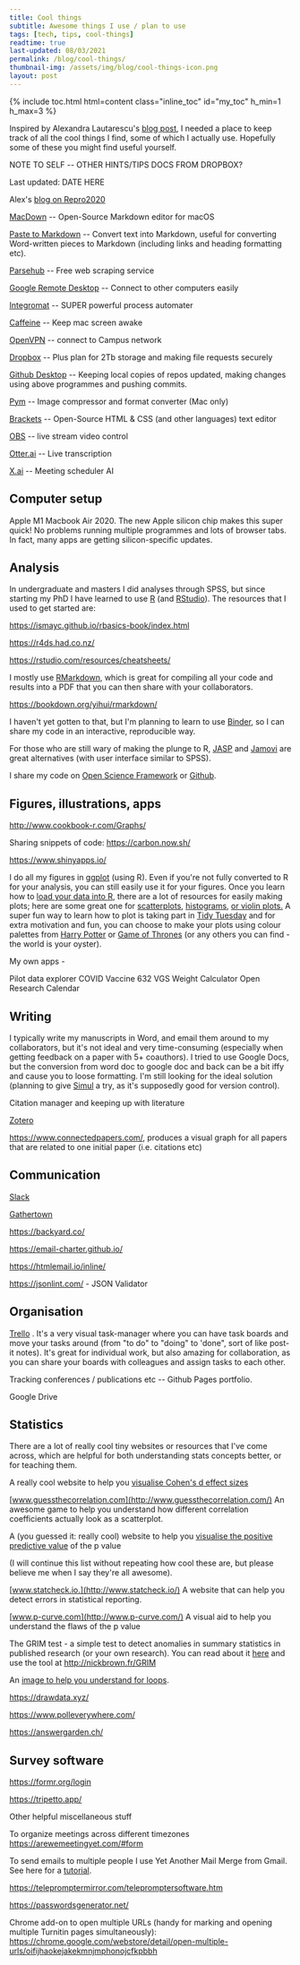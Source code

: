 ```yaml
---
title: Cool things
subtitle: Awesome things I use / plan to use
tags: [tech, tips, cool-things]
readtime: true
last-updated: 08/03/2021
permalink: /blog/cool-things/
thumbnail-img: /assets/img/blog/cool-things-icon.png
layout: post
---
```


{% include toc.html html=content class="inline_toc" id="my_toc" h_min=1 h_max=3 %}

Inspired by Alexandra Lautarescu's [blog post](https://www.alautarescu.com/post/what-i-use-during-my-phd), I needed a place to keep track of all the cool things I find, some of which I actually use. Hopefully some of these you might find useful yourself.

NOTE TO SELF -- OTHER HINTS/TIPS DOCS FROM DROPBOX?

Last updated: DATE HERE

Alex's [blog on Repro2020](https://www.alautarescu.com/post/advanced-methods-in-reproducible-science-2020)

[MacDown](https://macdown.uranusjr.com/) -- Open-Source Markdown editor for macOS

[Paste to Markdown](https://euangoddard.github.io/clipboard2markdown/) -- Convert text into Markdown, useful for converting Word-written pieces to Markdown (including links and heading formatting etc). 

[Parsehub](https://www.parsehub.com/) -- Free web scraping service

[Google Remote Desktop](https://remotedesktop.google.com/home) -- Connect to other computers easily

[Integromat](https://www.integromat.com/en/) -- SUPER powerful process automater

[Caffeine](https://www.macupdate.com/app/mac/24120/caffeine) -- Keep mac screen awake

[OpenVPN](https://openvpn.net/) -- connect to Campus network

[Dropbox](https://www.dropbox.com/plans) -- Plus plan for 2Tb storage and making file requests securely

[Github Desktop](https://desktop.github.com/) -- Keeping local copies of repos updated, making changes using above programmes and pushing commits.

[Pym](https://apps.apple.com/gb/app/pym/id1451733095?mt=12) -- Image compressor and format converter (Mac only)

[Brackets](http://brackets.io/) -- Open-Source HTML & CSS (and other languages) text editor

[OBS](https://obsproject.com/) -- live stream video control

[Otter.ai](https://otter.ai/) -- Live transcription

[X.ai](https://x.ai/) -- Meeting scheduler AI

## Computer setup

Apple M1 Macbook Air 2020. The new Apple silicon chip makes this super quick! No problems running multiple programmes and lots of browser tabs. In fact, many apps are getting silicon-specific updates.  

## Analysis

In undergraduate and masters I did analyses through SPSS, but since starting my PhD I have learned to use [R](https://www.r-project.org/) (and [RStudio](https://rstudio.com/products/rstudio/download/)). The resources that I used to get started are:

<https://ismayc.github.io/rbasics-book/index.html>

<https://r4ds.had.co.nz/>

<https://rstudio.com/resources/cheatsheets/>

I mostly use [RMarkdown](https://rmarkdown.rstudio.com/), which is great for compiling all your code and results into a PDF that you can then share with your collaborators.

<https://bookdown.org/yihui/rmarkdown/>

I haven't yet gotten to that, but I'm planning to learn to use [Binder](https://mybinder.org/), so I can share my code in an interactive, reproducible way.

For those who are still wary of making the plunge to R, [JASP](https://jasp-stats.org/) and [Jamovi](https://www.jamovi.org/) are great alternatives (with user interface similar to SPSS).

I share my code on [Open Science Framework](http://www.osf.io/) or [Github](https://github.com/).

## Figures, illustrations, apps

<http://www.cookbook-r.com/Graphs/>

Sharing snippets of code: <https://carbon.now.sh/>

<https://www.shinyapps.io/>

I do all my figures in [ggplot](https://ggplot2.tidyverse.org/) (using R). Even if you're not fully converted to R for your analysis, you can still easily use it for your figures. Once you learn how to [load your data into R](https://r4ds.had.co.nz/data-import.html), there are a lot of resources for easily making plots; here are some great one for [scatterplots](http://www.sthda.com/english/wiki/ggplot2-scatter-plots-quick-start-guide-r-software-and-data-visualization), [histograms](http://www.sthda.com/english/wiki/ggplot2-histogram-plot-quick-start-guide-r-software-and-data-visualization), [or violin plots.](http://www.sthda.com/english/wiki/ggplot2-violin-plot-quick-start-guide-r-software-and-data-visualization) A super fun way to learn how to plot is taking part in [Tidy Tuesday](https://github.com/rfordatascience/tidytuesday) and for extra motivation and fun, you can choose to make your plots using colour palettes from [Harry Potter](https://github.com/aljrico/harrypotter) or [Game of Thrones](https://github.com/aljrico/gameofthrones) (or any others you can find - the world is your oyster).

My own apps - 

Pilot data explorer
COVID Vaccine
632 VGS Weight Calculator
Open Research Calendar


## Writing

I typically write my manuscripts in Word, and email them around to my collaborators, but it's not ideal and very time-consuming (especially when getting feedback on a paper with 5+ coauthors). I tried to use Google Docs, but the conversion from word doc to google doc and back can be a bit iffy and cause you to loose formatting. I'm still looking for the ideal solution (planning to give [Simul](https://www.simuldocs.com/) a try, as it's supposedly good for version control).

Citation manager and keeping up with literature

[Zotero](https://www.zotero.org/)

<https://www.connectedpapers.com/>, produces a visual graph for all papers that are related to one initial paper (i.e. citations etc)

## Communication

[Slack](https://slack.com/intl/en-gb/) 

[Gathertown](https://gather.town/)

<https://backyard.co/>

<https://email-charter.github.io/>

<https://htmlemail.io/inline/>

<https://jsonlint.com/> - JSON Validator

## Organisation

[Trello](https://trello.com/en) . It's a very visual task-manager where you can have task boards and move your tasks around (from "to do" to "doing" to 'done", sort of like post-it notes). It's great for individual work, but also amazing for collaboration, as you can share your boards with colleagues and assign tasks to each other.

Tracking conferences / publications etc -- Github Pages portfolio.

Google Drive

## Statistics

There are a lot of really cool tiny websites or resources that I've come across, which are helpful for both understanding stats concepts better, or for teaching them.

A really cool website to help you [visualise Cohen's d effect sizes](https://rpsychologist.com/d3/cohend/#:~:text=An%20Interactive%20Visualization&text=The%20Cohen's%20d%20effect%20size,0.8)

[www.guessthecorrelation.com](http://www.guessthecorrelation.com/) An awesome game to help you understand how different correlation coefficients actually look as a scatterplot.

A (you guessed it: really cool) website to help you [visualise the positive predictive value](http://shiny.ieis.tue.nl/PPV/) of the p value

(I will continue this list without repeating how cool these are, but please believe me when I say they're all awesome).

[www.statcheck.io.](http://www.statcheck.io/) A website that can help you detect errors in statistical reporting.

[www.p-curve.com](http://www.p-curve.com/) A visual aid to help you understand the flaws of the p value

The GRIM test - a simple test to detect anomalies in summary statistics in published research (or your own research). You can read about it [here](https://journals.sagepub.com/doi/abs/10.1177/1948550616673876) and use the tool at <http://nickbrown.fr/GRIM>

An [image to help you understand for loops](https://twitter.com/allison_horst/status/1290774616038809600?s=20).

<https://drawdata.xyz/>

<https://www.polleverywhere.com/>

<https://answergarden.ch/>

## Survey software

<https://formr.org/login>

<https://tripetto.app/>

Other helpful miscellaneous stuff

To organize meetings across different timezones <https://arewemeetingyet.com/#form>

To send emails to multiple people I use Yet Another Mail Merge from Gmail. See here for a [tutorial](https://support.yet-another-mail-merge.com/hc/en-us/articles/115003400145-Send-your-first-email-campaign-with-YAMM-and-Gmail).

<https://telepromptermirror.com/telepromptersoftware.htm>

<https://passwordsgenerator.net/>

Chrome add-on to open multiple URLs (handy for marking and opening multiple Turnitin pages simultaneously): <https://chrome.google.com/webstore/detail/open-multiple-urls/oifijhaokejakekmnjmphonojcfkpbbh>
